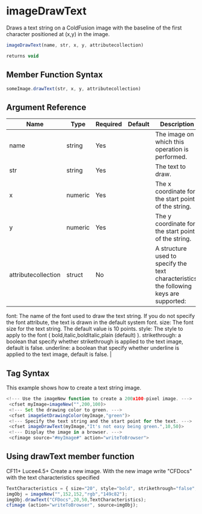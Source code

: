 # imageDrawText

 Draws a text string on a ColdFusion image with the baseline of the first character positioned at (x,y) in the image.

```javascript
imageDrawText(name, str, x, y, attributecollection)
```

```javascript
returns void
```

## Member Function Syntax

```javascript
someImage.drawText(str, x, y, attributecollection)
```

## Argument Reference

| Name | Type | Required | Default | Description |
| --- | --- | --- | --- | --- |
| name | string | Yes |  | The image on which this operation is performed. |
| str | string | Yes |  | The text to draw. |
| x | numeric | Yes |  | The x coordinate for the start point of the string. |
| y | numeric | Yes |  | The y coordinate for the start point of the string. |
| attributecollection | struct | No |  | A structure used to specify the text characteristics. the following keys are supported: 
font: The name of the font used to draw the text string. If you do not specify the font attribute, the text is drawn in the default system font. 
size: The font size for the text string. The default value is 10 points. 
style: The style to apply to the font ( bold,italic,boldItalic,plain (default) ). 
strikethrough: a boolean that specify whether strikethrough is applied to the text image, default is false. 
underline: a boolean that specify whether underline is applied to the text image, default is false. |

## Tag Syntax

This example shows how to create a text string image.

```javascript
<!--- Use the imageNew function to create a 200x100-pixel image. ---> 
 <cfset myImage=imageNew("",200,100)> 
 <!--- Set the drawing color to green. ---> 
 <cfset imageSetDrawingColor(myImage,"green")> 
 <!--- Specify the text string and the start point for the text. ---> 
 <cfset imageDrawText(myImage,"It's not easy being green.",10,50)> 
 <!--- Display the image in a browser. ---> 
 <cfimage source="#myImage#" action="writeToBrowser">
```

## Using drawText member function

CF11+ Lucee4.5+ Create a new image. With the new image write "CFDocs" with the text characteristics specified

```javascript
TextCharacteristics = { size="20", style="bold", strikethrough="false", underline="false"};
imgObj = imageNew("",152,152,"rgb","149c82");
imgObj.drawText("CFDocs",20,50,TextCharacteristics);
cfimage (action="writeToBrowser", source=imgObj);
```
